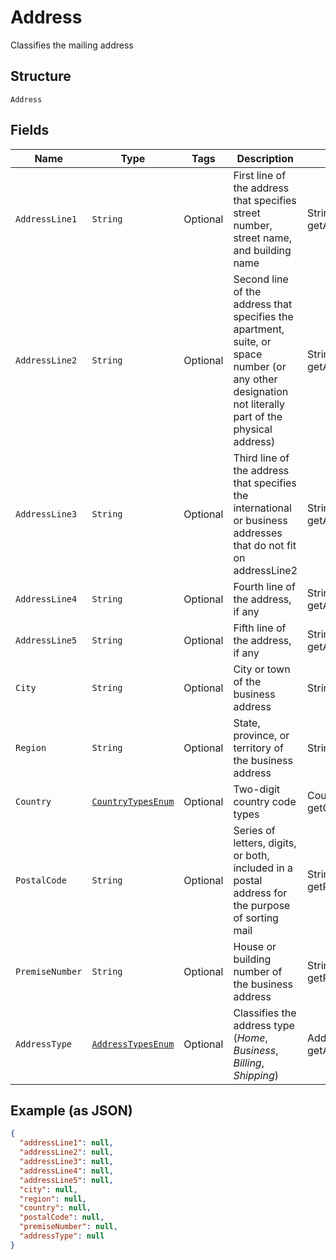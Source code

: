 
# Address

Classifies the mailing address

## Structure

`Address`

## Fields

| Name | Type | Tags | Description | Getter | Setter |
|  --- | --- | --- | --- | --- | --- |
| `AddressLine1` | `String` | Optional | First line of the address that specifies street number, street name, and building name | String getAddressLine1() | setAddressLine1(String addressLine1) |
| `AddressLine2` | `String` | Optional | Second line of the address that specifies the apartment, suite, or space number (or any other designation not literally part of the physical address) | String getAddressLine2() | setAddressLine2(String addressLine2) |
| `AddressLine3` | `String` | Optional | Third line of the address that specifies the international or business addresses that do not fit on addressLine2 | String getAddressLine3() | setAddressLine3(String addressLine3) |
| `AddressLine4` | `String` | Optional | Fourth line of the address, if any | String getAddressLine4() | setAddressLine4(String addressLine4) |
| `AddressLine5` | `String` | Optional | Fifth line of the address, if any | String getAddressLine5() | setAddressLine5(String addressLine5) |
| `City` | `String` | Optional | City or town of the business address | String getCity() | setCity(String city) |
| `Region` | `String` | Optional | State, province, or territory of the business address | String getRegion() | setRegion(String region) |
| `Country` | [`CountryTypesEnum`](../../doc/models/country-types-enum.md) | Optional | Two-digit country code types | CountryTypesEnum getCountry() | setCountry(CountryTypesEnum country) |
| `PostalCode` | `String` | Optional | Series of letters, digits, or both, included in a postal address for the purpose of sorting mail | String getPostalCode() | setPostalCode(String postalCode) |
| `PremiseNumber` | `String` | Optional | House or building number of the business address | String getPremiseNumber() | setPremiseNumber(String premiseNumber) |
| `AddressType` | [`AddressTypesEnum`](../../doc/models/address-types-enum.md) | Optional | Classifies the address type (<i>Home</i>, <i>Business</i>, <i>Billing</i>, <i>Shipping</i>) | AddressTypesEnum getAddressType() | setAddressType(AddressTypesEnum addressType) |

## Example (as JSON)

```json
{
  "addressLine1": null,
  "addressLine2": null,
  "addressLine3": null,
  "addressLine4": null,
  "addressLine5": null,
  "city": null,
  "region": null,
  "country": null,
  "postalCode": null,
  "premiseNumber": null,
  "addressType": null
}
```

